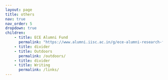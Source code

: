 ```yaml
---
layout: page
title: others
nav: true
nav_order: 5
dropdown: true
children: 
    - title: ECE Alumni Fund
      permalink: "https://www.alumni.iisc.ac.in/g/ece-alumni-research-fund-for-students"
    - title: divider
    - title: Outdoors
      permalink: /outdoors/
    - title: divider
    - title: Writing
      permalink: /links/
---
```

